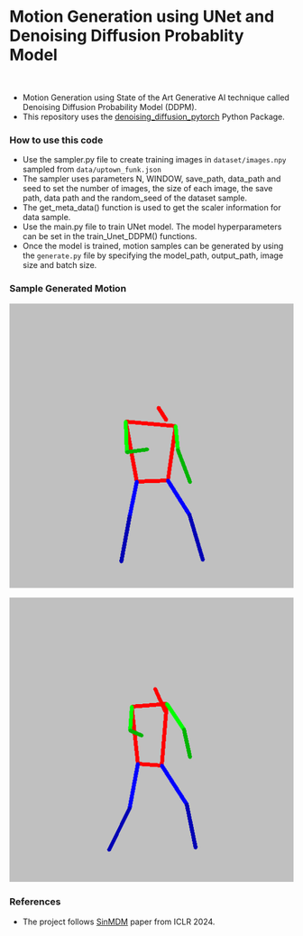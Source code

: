 # Motion Generation using UNet and Denoising Diffusion Probablity Model
<br/>

- Motion Generation using State of the Art Generative AI technique called Denoising Diffusion Probability Model (DDPM). 
- This repository uses the [denoising_diffusion_pytorch](https://github.com/lucidrains/denoising-diffusion-pytorch/tree/main) Python Package.

### How to use this code

- Use the sampler.py file to create training images in `dataset/images.npy` sampled from `data/uptown_funk.json`
- The sampler uses parameters N, WINDOW, save_path, data_path and seed to set the number of images, the size of each image, the save path, data path and the random_seed of the dataset sample. 
- The get_meta_data() function is used to get the scaler information for data sample.
- Use the main.py file to train UNet model. The model hyperparameters can be set in the train_Unet_DDPM() functions.
- Once the model is trained, motion samples can be generated by using the `generate.py` file by specifying the model_path, output_path, image size and batch size.

### Sample Generated Motion
![motion sample_1](./model_1K_8e-5/samples/sample_2.gif?raw=True "Generated GIF")

![motion_sample_2](./model_5K_4e-5/samples/sample_3.gif?raw=True "Generated GIF 2")

### References
- The project follows [SinMDM](https://sinmdm.github.io/SinMDM-page/) paper from ICLR 2024.
